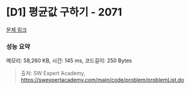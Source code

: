 # [D1] 평균값 구하기 - 2071 

[문제 링크](https://swexpertacademy.com/main/code/problem/problemDetail.do?contestProbId=AV5QRnJqA5cDFAUq) 

### 성능 요약

메모리: 58,260 KB, 시간: 145 ms, 코드길이: 250 Bytes



> 출처: SW Expert Academy, https://swexpertacademy.com/main/code/problem/problemList.do